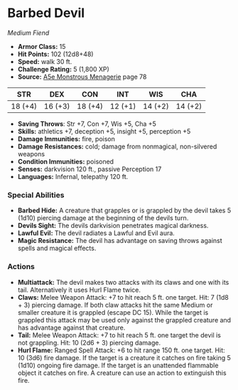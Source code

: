 # Barbed Devil

*Medium* *Fiend*

- **Armor Class:** 15
- **Hit Points:** 102 (12d8+48)
- **Speed:** walk 30 ft.
- **Challenge Rating:** 5 (1,800 XP)
- **Source:** [A5e Monstrous Menagerie](https://enpublishingrpg.com/products/level-up-monstrous-menagerie-a5e) page 78

| STR | DEX | CON | INT | WIS | CHA |
| --- | --- | --- | --- | --- | --- |
| 18 (+4) | 16 (+3) | 18 (+4) | 12 (+1) | 14 (+2) | 14 (+2) |

- **Saving Throws**: Str +7, Con +7, Wis +5, Cha +5
- **Skills:** athletics +7, deception +5, insight +5, perception +5
- **Damage Immunities:** fire, poison
- **Damage Resistances:** cold; damage from nonmagical, non-silvered weapons
- **Condition Immunities:** poisoned
- **Senses:** darkvision 120 ft., passive Perception 17
- **Languages:** Infernal, telepathy 120 ft.
### Special Abilities
- **Barbed Hide:** A creature that grapples or is grappled by the devil takes 5 (1d10) piercing damage at the beginning of the devils turn.
- **Devils Sight:** The devils darkvision penetrates magical darkness.
- **Lawful Evil:** The devil radiates a Lawful and Evil aura.
- **Magic Resistance:** The devil has advantage on saving throws against spells and magical effects.
### Actions
- **Multiattack:** The devil makes two attacks with its claws and one with its tail. Alternatively  it uses Hurl Flame twice.
- **Claws:** Melee Weapon Attack: +7 to hit  reach 5 ft.  one target. Hit: 7 (1d8 + 3) piercing damage. If both claw attacks hit the same Medium or smaller creature  it is grappled (escape DC 15). While the target is grappled  this attack may be used only against the grappled creature and has advantage against that creature.
- **Tail:** Melee Weapon Attack: +7 to hit  reach 5 ft.  one target the devil is not grappling. Hit: 10 (2d6 + 3) piercing damage.
- **Hurl Flame:** Ranged Spell Attack: +6 to hit  range 150 ft.  one target. Hit: 10 (3d6) fire damage. If the target is a creature  it catches on fire  taking 5 (1d10) ongoing fire damage. If the target is an unattended flammable object  it catches on fire. A creature can use an action to extinguish this fire.


